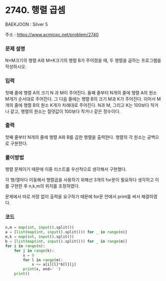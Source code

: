 # 2740. 행렬 곱셈

BAEKJOON : Silver 5

주소 : https://www.acmicpc.net/problem/2740

### 문제 설명

N×M크기의 행렬 A와 M×K크기의 행렬 B가 주어졌을 때, 두 행렬을 곱하는 프로그램을 작성하시오.

### 입력

첫째 줄에 행렬 A의 크기 N 과 M이 주어진다. 둘째 줄부터 N개의 줄에 행렬 A의 원소 M개가 순서대로 주어진다. 그 다음 줄에는 행렬 B의 크기 M과 K가 주어진다. 이어서 M개의 줄에 행렬 B의 원소 K개가 차례대로 주어진다. N과 M, 그리고 K는 100보다 작거나 같고, 행렬의 원소는 절댓값이 100보다 작거나 같은 정수이다.

### 출력

첫째 줄부터 N개의 줄에 행렬 A와 B를 곱한 행렬을 출력한다. 행렬의 각 원소는 공백으로 구분한다.

### 풀이방법

행렬 문제이기 때문에 이중 리스트를 우선적으로 생각해서 구현했다.

각 행/열마다 이동해서 행렬곱을 사용하기 위해선 3개의 for문이 필요하다 생각하고 이를 구현한 후 n,k,m의 위치를 조정하였다.

문제에서 따로 저장 없이 출력을 요구하기 때문에 for문 안에서 print를 써서 해결하였다.

### 코드

```python
n,m = map(int, input().split())
a = [list(map(int, input().split())) for _ in range(n)]
m,k = map(int, input().split())
b = [list(map(int, input().split())) for _ in range(m)]
for i in range(n):
    for j in range(k):
        x = 0
        for l in range(m):
            x += a[i][l]*b[l][j]
        print(x, end=' ')
    print()
```
